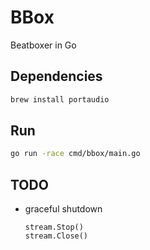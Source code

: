 # BBox

Beatboxer in Go

## Dependencies

```bash
brew install portaudio
```

## Run

```bash
go run -race cmd/bbox/main.go
```

## TODO

- graceful shutdown

    ```golang
    stream.Stop()
    stream.Close()
    ````
